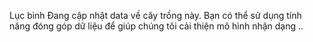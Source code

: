 Lục bình
Đang cập nhật data về cây trồng này. Bạn có thể sử dụng tính năng đóng góp dữ liệu để giúp chúng tôi cải thiện mô hình nhận dạng ..